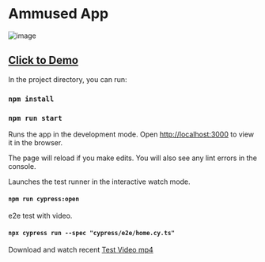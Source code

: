 # Ammused App

![image](https://user-images.githubusercontent.com/9652826/194838459-52c128b3-da6c-4f93-9dcf-b1640cfeeb1a.png)

## [Click to Demo](https://amuse-harshan.web.app/)

In the project directory, you can run:

### `npm install`

### `npm run start`

Runs the app in the development mode.
Open [http://localhost:3000](http://localhost:3000) to view it in the browser.

The page will reload if you make edits.
You will also see any lint errors in the console.


Launches the test runner in the interactive watch mode.
#### `npm run cypress:open` 


e2e test with video.
#### `npx cypress run --spec "cypress/e2e/home.cy.ts"` 

Download and watch recent [Test Video mp4](https://github.com/harshan89/amused/blob/master/cypress/videos/home.cy.ts.mp4?raw=true)

